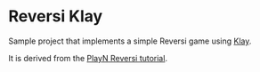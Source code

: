 Reversi Klay
===

Sample project that implements a simple Reversi game using [Klay](https://github.com/cdietze/klay).

It is derived from the [PlayN Reversi tutorial](https://github.com/cdietze/klay).
